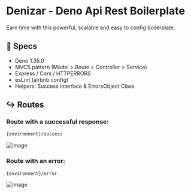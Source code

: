 # Denizar - Deno Api Rest Boilerplate
Earn time with this powerful, scalable and easy to config boilerplate. 

## 💾 Specs
- Deno 1.35.0
- MVCS pattern (Model > Route > Controller > Service)
- Express / Cors / HTTPERRORS
- esLint (airbnb config)
- Helpers: Success interface & ErrorsObject Class

## ↪ Routes
### Route with a successful response:
```bash
{environment}/success
```
![image](https://github.com/gabodmc/deno-api-rest/assets/79473217/0a17e535-2628-4215-86f7-ce790d723201)

### Route with an error:
```bash
{environment}/error
```
![image](https://github.com/gabodmc/deno-api-rest/assets/79473217/11b3bcce-847b-411d-bb72-be7706ba9abf)

